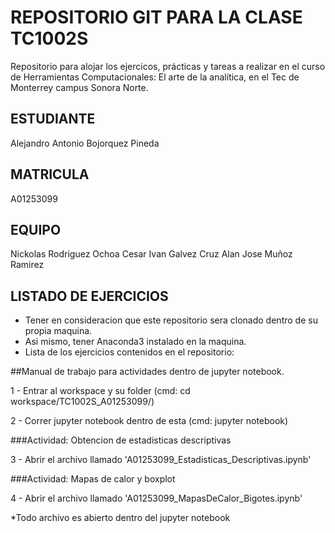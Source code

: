 # REPOSITORIO GIT PARA LA CLASE TC1002S
Repositorio para alojar los ejercicos, prácticas y tareas a realizar 
en el curso de Herramientas Computacionales: El arte de la analítica,
en el Tec de Monterrey campus Sonora Norte.
## ESTUDIANTE 
Alejandro Antonio Bojorquez Pineda

## MATRICULA
A01253099

## EQUIPO
Nickolas Rodriguez Ochoa 
Cesar Ivan Galvez Cruz
Alan Jose Muñoz Ramirez


## LISTADO DE EJERCICIOS
* Tener en consideracion que este repositorio sera clonado dentro de su propia maquina.
* Asi mismo, tener Anaconda3 instalado en la maquina.
* Lista de los ejercicios contenidos en el repositorio:

##Manual de trabajo para actividades dentro de jupyter notebook.

1 - Entrar al workspace y su folder (cmd: cd workspace/TC1002S_A01253099/)

2 - Correr jupyter notebook dentro de esta (cmd: jupyter notebook)

###Actividad: Obtencion de estadisticas descriptivas

3 - Abrir el archivo llamado 'A01253099_Estadisticas_Descriptivas.ipynb'

###Actividad: Mapas de calor y boxplot 

4 - Abrir el archivo llamado 'A01253099_MapasDeCalor_Bigotes.ipynb'

*Todo archivo es abierto dentro del jupyter notebook
